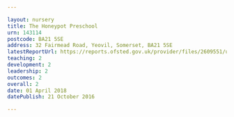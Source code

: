 ```yaml
---

layout: nursery
title: The Honeypot Preschool
urn: 143114
postcode: BA21 5SE
address: 32 Fairmead Road, Yeovil, Somerset, BA21 5SE
latestReportUrl: https://reports.ofsted.gov.uk/provider/files/2609551/urn/143114.pdf
teaching: 2
development: 2
leadership: 2
outcomes: 2
overall: 2
date: 01 April 2018 
datePublish: 21 October 2016

---
```

